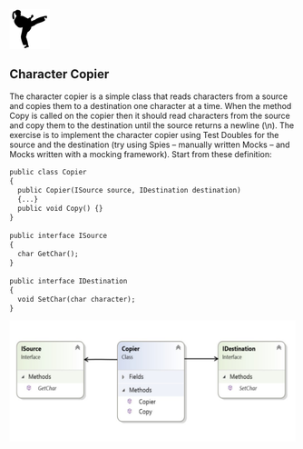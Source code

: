 
![Kata](../kata.png)

## Character Copier

The character copier is a simple class that reads characters from a source and copies them to a destination one character at a time.
When the method Copy is called on the copier then it should read characters from the source and copy them to the destination until the source returns a newline (\n).
The exercise is to implement the character copier using Test Doubles for the source and the destination (try using Spies – manually written Mocks – and Mocks written with a mocking framework). Start from these definition:

```
public class Copier
{
  public Copier(ISource source, IDestination destination)
  {...}
  public void Copy() {}
}

public interface ISource
{
  char GetChar();
}

public interface IDestination
{
  void SetChar(char character);
}
```

![](picture1.jpg)